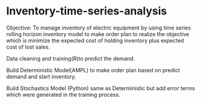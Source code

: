# Inventory-time-series-analysis
Objective: To manage inventory of electric equipment by using time series rolling horizon inventory model to make order plan to realize the objective which is minimize the expected cost of holding inventory plus expected cost of lost sales.

Data cleaning and training(R)to predict the demand.

Build Deterministic Model(AMPL) to make order plan based on predict demand and start inventory.

Build Stochastics Model (Python) same as Deterministic but add error terms which were generated in the training process.
